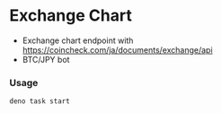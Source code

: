 # Exchange Chart

- Exchange chart endpoint with https://coincheck.com/ja/documents/exchange/api
- BTC/JPY bot

### Usage

```
deno task start
```
